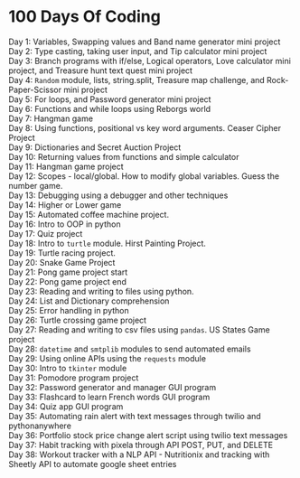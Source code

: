 # 100 Days Of Coding

Day 1: Variables, Swapping values and Band name generator mini project\
Day 2: Type casting, taking user input, and Tip calculator mini project\
Day 3: Branch programs with if/else, Logical operators, Love calculator mini project, and Treasure hunt text quest mini project\
Day 4: `Random` module, lists, string.split, Treasure map challenge, and Rock-Paper-Scissor mini project\
Day 5: For loops, and Password generator mini project\
Day 6: Functions and while loops using Reborgs world\
Day 7: Hangman game\
Day 8: Using functions, positional vs key word arguments. Ceaser Cipher Project\
Day 9: Dictionaries and Secret Auction Project\
Day 10: Returning values from functions and simple calculator\
Day 11: Hangman game project\
Day 12: Scopes - local/global. How to modify global variables. Guess the number game.\
Day 13: Debugging using a debugger and other techniques\
Day 14: Higher or Lower game\
Day 15: Automated coffee machine project.\
Day 16: Intro to OOP in python\
Day 17: Quiz project\
Day 18: Intro to `turtle` module. Hirst Painting Project.\
Day 19: Turtle racing project.\
Day 20: Snake Game Project\
Day 21: Pong game project start\
Day 22: Pong game project end\
Day 23: Reading and writing to files using python.\
Day 24: List and Dictionary comprehension\
Day 25: Error handling in python\
Day 26: Turtle crossing game project\
Day 27: Reading and writing to csv files using `pandas`. US States Game project\
Day 28: `datetime` and `smtplib` modules to send automated emails\
Day 29: Using online APIs using the `requests` module\
Day 30: Intro to `tkinter` module\
Day 31: Pomodore program project\
Day 32: Password generator and manager GUI program\
Day 33: Flashcard to learn French words GUI program\
Day 34: Quiz app GUI program\
Day 35: Automating rain alert with text messages through twilio and pythonanywhere\
Day 36: Portfolio stock price change alert script using twilio text messages\
Day 37: Habit tracking with pixela through API POST, PUT, and DELETE\
Day 38: Workout tracker with a NLP API - Nutritionix and tracking with Sheetly API to automate google sheet entries